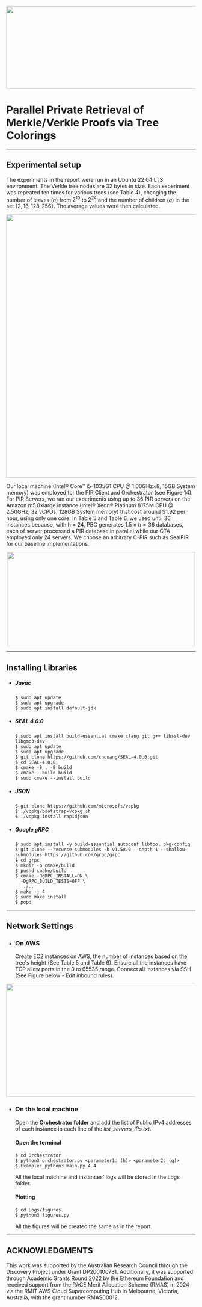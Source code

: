 <p align="center">
  <img width="700" height="220" src="https://github.com/cnquang/cnquang/assets/87842051/03c984eb-31c0-4f63-a07b-6edacc8daa47">
</p>


# Parallel Private Retrieval of Merkle/Verkle Proofs via Tree Colorings

---
## Experimental setup
The experiments in the report were run in an Ubuntu 22.04 LTS environment. The Verkle tree nodes are 32 bytes in size. Each experiment was repeated ten times for various trees (see Table 4), changing the number of leaves ($n$) from $2^{10}$ to $2^{24}$ and the number of children ($q$) in the set $\{2, 16, 128, 256\}$. The average values were then calculated.

<p align="center">
  <img width="600" height="700" src="https://github-production-user-asset-6210df.s3.amazonaws.com/87842051/293293909-fc0d53ea-be98-441c-b3f9-39abe2fd4209.png?X-Amz-Algorithm=AWS4-HMAC-SHA256&X-Amz-Credential=AKIAVCODYLSA53PQK4ZA%2F20231229%2Fus-east-1%2Fs3%2Faws4_request&X-Amz-Date=20231229T004705Z&X-Amz-Expires=300&X-Amz-Signature=916eb9f847654a053f2089eae15ea8eb7a3b619a913259f499413240611b5360&X-Amz-SignedHeaders=host&actor_id=87842051&key_id=0&repo_id=474514659">
</p>

Our local machine (Intel® Core™ i5-1035G1 CPU @ 1.00GHz×8, 15GB System memory) was employed for the PIR Client and Orchestrator (see Figure 14). For PIR Servers, we ran our experiments using up to 36 PIR servers on the Amazon m5.8xlarge instance (Intel® Xeon® Platinum 8175M CPU @ 2.50GHz, 32 vCPUs, 128GB System memory) that cost around $\$1.92$ per hour, using only one core. In Table 5 and Table 6, we used until $36$ instances because, with h = 24, PBC generates $1.5 \times h = 36$ databases, each of server processed a PIR database in parallel while our CTA employed only $24$ servers. We choose an arbitrary C-PIR such as SealPIR for our baseline implementations.

<p align="center">
  <img width="500" height="250" src="https://github-production-user-asset-6210df.s3.amazonaws.com/87842051/293294359-1b853360-f044-4b20-bc8b-b54426a19996.png?X-Amz-Algorithm=AWS4-HMAC-SHA256&X-Amz-Credential=AKIAVCODYLSA53PQK4ZA%2F20231229%2Fus-east-1%2Fs3%2Faws4_request&X-Amz-Date=20231229T005503Z&X-Amz-Expires=300&X-Amz-Signature=c17cd7364c5c6785834e0764c65c6d303bbe4b5ff6695ef42c184783a4edaad0&X-Amz-SignedHeaders=host&actor_id=87842051&key_id=0&repo_id=474514659">
</p>

---
## Installing Libraries

- ##### Javac
      $ sudo apt update
      $ sudo apt upgrade
      $ sudo apt install default-jdk

- ##### SEAL 4.0.0
      $ sudo apt install build-essential cmake clang git g++ libssl-dev libgmp3-dev
      $ sudo apt update
      $ sudo apt upgrade
      $ git clone https://github.com/cnquang/SEAL-4.0.0.git
      $ cd SEAL-4.0.0
      $ cmake -S . -B build
      $ cmake --build build
      $ sudo cmake --install build

- ##### JSON
      $ git clone https://github.com/microsoft/vcpkg
      $ ./vcpkg/bootstrap-vcpkg.sh
      $ ./vcpkg install rapidjson

- ##### Google gRPC
      $ sudo apt install -y build-essential autoconf libtool pkg-config
      $ git clone --recurse-submodules -b v1.58.0 --depth 1 --shallow-submodules https://github.com/grpc/grpc
      $ cd grpc
      $ mkdir -p cmake/build
      $ pushd cmake/build
      $ cmake -DgRPC_INSTALL=ON \
        -DgRPC_BUILD_TESTS=OFF \
        ../..
      $ make -j 4
      $ sudo make install
      $ popd

---
## Network Settings
      
- ### On AWS
  Create EC2 instances on AWS, the number of instances based on the tree's height (See Table 5 and Table 6).
  Ensure all the instances have TCP allow ports in the 0 to 65535 range. Connect all instances via SSH (See Figure below - Edit inbound rules).

<p align="center">
  <img width="600" height="300" src="https://github-production-user-asset-6210df.s3.amazonaws.com/87842051/293305599-4987b5cc-c7dc-47f6-9413-49b6021f9930.png?X-Amz-Algorithm=AWS4-HMAC-SHA256&X-Amz-Credential=AKIAVCODYLSA53PQK4ZA%2F20231229%2Fus-east-1%2Fs3%2Faws4_request&X-Amz-Date=20231229T033445Z&X-Amz-Expires=300&X-Amz-Signature=508fd19b27a657e01beb5fe38fcc54ab00c36850d52c5a6e58bbff2de89e4f38&X-Amz-SignedHeaders=host&actor_id=87842051&key_id=0&repo_id=474514659">
</p>

- ### On the local machine
  Open the **Orchestrator folder** and add the list of Public IPv4 addresses of each instance in each line of the *list_servers_IPs.txt*.
  
  #### Open the terminal
      $ cd Orchestrator
      $ python3 orchestrator.py <parameter1: (h)> <parameter2: (q)>
      $ Example: python3 main.py 4 4
  All the local machine and instances' logs will be stored in the Logs folder.

  #### Plotting
      $ cd Logs/figures
      $ python3 figures.py
  All the figures will be created the same as in the report.
  
---
## ACKNOWLEDGMENTS 
This work was supported by the Australian Research Council through the Discovery Project under Grant DP200100731. Additionally, it was supported through Academic Grants Round 2022 by the Ethereum Foundation and received support from the RACE Merit Allocation Scheme (RMAS) in 2024 via the RMIT AWS Cloud Supercomputing Hub in Melbourne, Victoria, Australia, with the grant number RMAS00012.
